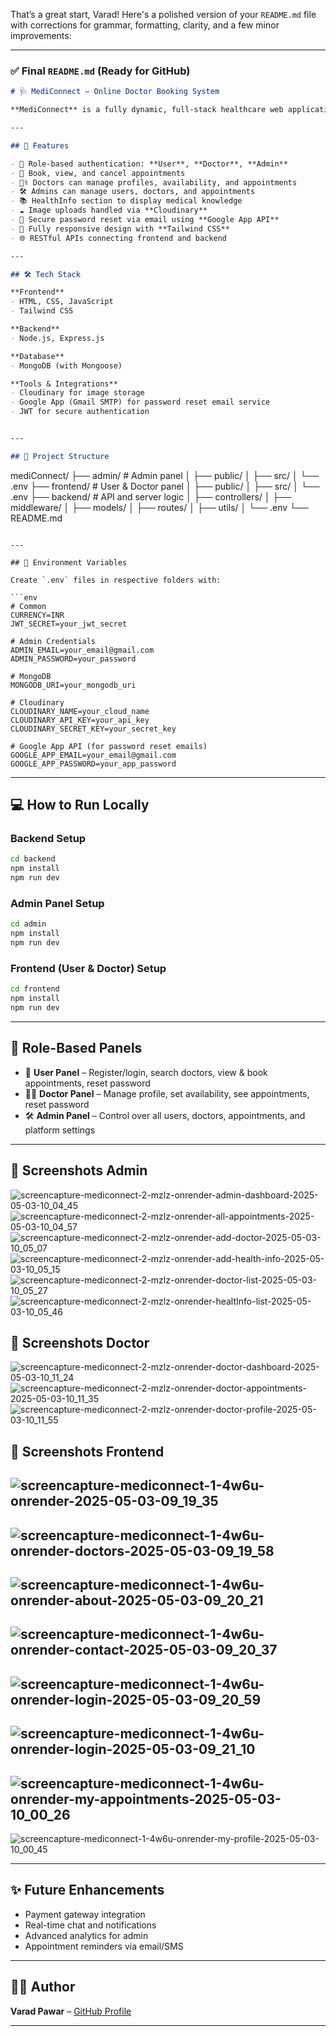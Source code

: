 That’s a great start, Varad! Here's a polished version of your `README.md` file with corrections for grammar, formatting, clarity, and a few minor improvements:

---

### ✅ Final `README.md` (Ready for GitHub)

```markdown
# 🩺 MediConnect – Online Doctor Booking System

**MediConnect** is a fully dynamic, full-stack healthcare web application that allows users to book appointments with doctors based on specialization. The platform includes role-based access for **Users**, **Doctors**, and **Admins**, along with cloud-based image handling, health information, and password reset functionality.

---

## 🚀 Features

- 🔐 Role-based authentication: **User**, **Doctor**, **Admin**
- 📅 Book, view, and cancel appointments
- 🧑‍⚕️ Doctors can manage profiles, availability, and appointments
- 🛠️ Admins can manage users, doctors, and appointments
- 📚 HealthInfo section to display medical knowledge
- ☁️ Image uploads handled via **Cloudinary**
- 🔑 Secure password reset via email using **Google App API**
- 📱 Fully responsive design with **Tailwind CSS**
- 🌐 RESTful APIs connecting frontend and backend

---

## 🛠️ Tech Stack

**Frontend**
- HTML, CSS, JavaScript
- Tailwind CSS

**Backend**
- Node.js, Express.js

**Database**
- MongoDB (with Mongoose)

**Tools & Integrations**
- Cloudinary for image storage
- Google App (Gmail SMTP) for password reset email service
- JWT for secure authentication


---

## 📂 Project Structure

```
mediConnect/
├── admin/                  # Admin panel
│   ├── public/
│   ├── src/
│   └── .env
├── frontend/               # User & Doctor panel
│   ├── public/
│   ├── src/
│   └── .env
├── backend/                # API and server logic
│   ├── controllers/
│   ├── middleware/
│   ├── models/
│   ├── routes/
│   ├── utils/
│   └── .env
└── README.md
```

---

## 🔑 Environment Variables

Create `.env` files in respective folders with:

```env
# Common
CURRENCY=INR
JWT_SECRET=your_jwt_secret

# Admin Credentials
ADMIN_EMAIL=your_email@gmail.com
ADMIN_PASSWORD=your_password

# MongoDB
MONGODB_URI=your_mongodb_uri

# Cloudinary
CLOUDINARY_NAME=your_cloud_name
CLOUDINARY_API_KEY=your_api_key
CLOUDINARY_SECRET_KEY=your_secret_key

# Google App API (for password reset emails)
GOOGLE_APP_EMAIL=your_email@gmail.com
GOOGLE_APP_PASSWORD=your_app_password
````

---

## 💻 How to Run Locally

### Backend Setup

```bash
cd backend
npm install
npm run dev
```

### Admin Panel Setup

```bash
cd admin
npm install
npm run dev
```

### Frontend (User & Doctor) Setup

```bash
cd frontend
npm install
npm run dev
```

---

## 👥 Role-Based Panels

* 👤 **User Panel** – Register/login, search doctors, view & book appointments, reset password
* 🧑‍⚕️ **Doctor Panel** – Manage profile, set availability, see appointments, reset password
* 🛠️ **Admin Panel** – Control over all users, doctors, appointments, and platform settings

---
## 📸 Screenshots Admin
![screencapture-mediconnect-2-mzlz-onrender-admin-dashboard-2025-05-03-10_04_45](https://github.com/user-attachments/assets/54b6505d-2677-4689-8ca9-770f88578e27)
![screencapture-mediconnect-2-mzlz-onrender-all-appointments-2025-05-03-10_04_57](https://github.com/user-attachments/assets/b3093b13-94f4-40c6-8c0f-8cdc0c82f986)
![screencapture-mediconnect-2-mzlz-onrender-add-doctor-2025-05-03-10_05_07](https://github.com/user-attachments/assets/b5756bec-5139-40fc-a056-7851a932b37e)
![screencapture-mediconnect-2-mzlz-onrender-add-health-info-2025-05-03-10_05_15](https://github.com/user-attachments/assets/77ad71fa-a6a6-497c-b425-f6abe78aaba9)
![screencapture-mediconnect-2-mzlz-onrender-doctor-list-2025-05-03-10_05_27](https://github.com/user-attachments/assets/04cad2b4-d1e2-4d79-9dbc-ad30fe539422)
![screencapture-mediconnect-2-mzlz-onrender-healtInfo-list-2025-05-03-10_05_46](https://github.com/user-attachments/assets/f38becff-4486-4e45-b3fa-7365fb613b60)

## 📸 Screenshots Doctor
![screencapture-mediconnect-2-mzlz-onrender-doctor-dashboard-2025-05-03-10_11_24](https://github.com/user-attachments/assets/a405af21-170b-416f-b12c-01c89cf8a0ea)
![screencapture-mediconnect-2-mzlz-onrender-doctor-appointments-2025-05-03-10_11_35](https://github.com/user-attachments/assets/ed2e5874-b0ce-4406-b72c-382c93789e2c)
![screencapture-mediconnect-2-mzlz-onrender-doctor-profile-2025-05-03-10_11_55](https://github.com/user-attachments/assets/70c22257-090a-499e-9fff-40b377820220)




## 📸 Screenshots Frontend
![screencapture-mediconnect-1-4w6u-onrender-2025-05-03-09_19_35](https://github.com/user-attachments/assets/9cf91b29-675c-4c08-9159-3f3cc9e043c5)
---
![screencapture-mediconnect-1-4w6u-onrender-doctors-2025-05-03-09_19_58](https://github.com/user-attachments/assets/5484b33d-601f-4920-a8ac-05edd9c5df84)
---
![screencapture-mediconnect-1-4w6u-onrender-about-2025-05-03-09_20_21](https://github.com/user-attachments/assets/34a7eb92-981c-4162-b107-a039a5ae59eb)
---
![screencapture-mediconnect-1-4w6u-onrender-contact-2025-05-03-09_20_37](https://github.com/user-attachments/assets/cdeee9c8-3b9e-489a-9e88-525762a0ccb3)
---
![screencapture-mediconnect-1-4w6u-onrender-login-2025-05-03-09_20_59](https://github.com/user-attachments/assets/2d21c065-f4ab-40a1-8d9e-fb4acd6484be)
---
![screencapture-mediconnect-1-4w6u-onrender-login-2025-05-03-09_21_10](https://github.com/user-attachments/assets/12d112d0-cf41-4bd0-adb6-23bda0f4230f)
---
![screencapture-mediconnect-1-4w6u-onrender-my-appointments-2025-05-03-10_00_26](https://github.com/user-attachments/assets/4d839871-0ef1-433a-bdaf-44e4e995aecc)
---
![screencapture-mediconnect-1-4w6u-onrender-my-profile-2025-05-03-10_00_45](https://github.com/user-attachments/assets/9529f9dd-5692-42f2-a53a-6261461ae074)

---

## ✨ Future Enhancements

* Payment gateway integration
* Real-time chat and notifications
* Advanced analytics for admin
* Appointment reminders via email/SMS

---

## 🙋‍♂️ Author

**Varad Pawar** – [GitHub Profile](https://github.com/varad-pawar1)

---

